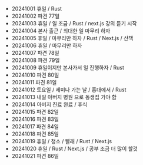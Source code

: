 - 20241001 휴일 / Rust
- 20241002 파견 77일
- 20241003 휴일 / 일 조금 / Rust / next.js 강의 듣기 시작
- 20241004 본사 출근 / 최대한 일 마무리 하자
- 20241005 휴일 / 마무리만 하자 / Rust / Next.js / 산책
- 20241006 휴일 / 마무리만 하자
- 20241007 파견 78일
- 20241008 파견 79일
- 20241009 휴일이지만 본사가서 일 진행하자 / Rust
- 20241010 파견 80일
- 20241011 파견 81일
- 20241012 토요일 / 세미나 가는 날 / 홍대에서 / Rust
- 20241013 내일 아버지 병원 으로 동생집 가야 함
- 20241014 아버지 진료 완료 / 휴식
- 20241015 파견 82일
- 20241016 파견 83일
- 20241017 파견 84일
- 20241018 파견 85일
- 20241019 휴일 / 청소 / 빨래 / Rust / Next.js
- 20241020 휴일 / Rust / Next.js / 공부 조금 더 많이 할것
- 20241021 파견 86일
